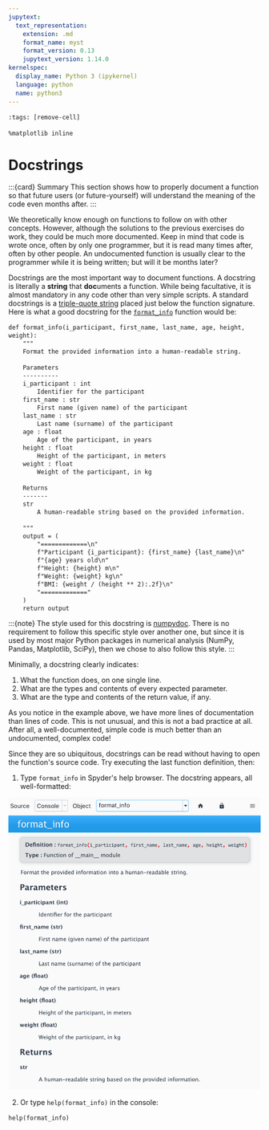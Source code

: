 ```yaml
---
jupytext:
  text_representation:
    extension: .md
    format_name: myst
    format_version: 0.13
    jupytext_version: 1.14.0
kernelspec:
  display_name: Python 3 (ipykernel)
  language: python
  name: python3
---
```


```{code-cell} ipython3
:tags: [remove-cell]

%matplotlib inline
```

# Docstrings

:::{card} Summary
This section shows how to properly document a function so that future users (or future-yourself) will understand the meaning of the code even months after.
:::

We theoretically know enough on functions to follow on with other concepts. However, although the solutions to the previous exercises do work, they could be much more documented. Keep in mind that code is wrote once, often by only one programmer, but it is read many times after, often by other people. An undocumented function is usually clear to the programmer while it is being written; but will it be months later?

Docstrings are the most important way to document functions. A docstring is literally a **string** that **doc**uments a function. While being facultative, it is almost mandatory in any code other than very simple scripts. A standard docstrings is a [triple-quote string](python_strings_triple_quotes.md) placed just below the function signature. Here is what a good docstring for the [`format_info`](python_functions_return_exercise2.md) function would be:

```{code-cell} ipython3
def format_info(i_participant, first_name, last_name, age, height, weight):
    """
    Format the provided information into a human-readable string.

    Parameters
    ----------
    i_participant : int
        Identifier for the participant
    first_name : str
        First name (given name) of the participant
    last_name : str
        Last name (surname) of the participant
    age : float
        Age of the participant, in years
    height : float
        Height of the participant, in meters
    weight : float
        Weight of the participant, in kg

    Returns
    -------
    str
        A human-readable string based on the provided information.

    """
    output = (
        "=============\n"
        f"Participant {i_participant}: {first_name} {last_name}\n"
        f"{age} years old\n"
        f"Height: {height} m\n"
        f"Weight: {weight} kg\n"
        f"BMI: {weight / (height ** 2):.2f}\n"
        "============="
    )
    return output
```

:::{note}
The style used for this docstring is [numpydoc](https://numpydoc.readthedocs.io/en/latest/format.html). There is no requirement to follow this specific style over another one, but since it is used by most major Python packages in numerical analysis (NumPy, Pandas, Matplotlib, SciPy), then we chose to also follow this style.
:::

Minimally, a docstring clearly indicates:
1. What the function does, on one single line.
2. What are the types and contents of every expected parameter.
3. What are the type and contents of the return value, if any.

As you notice in the example above, we have more lines of documentation than lines of code. This is not unusual, and this is not a bad practice at all. After all, a well-documented, simple code is much better than an undocumented, complex code!

Since they are so ubiquitous, docstrings can be read without having to open the function's source code. Try executing the last function definition, then:

1. Type `format_info` in Spyder's help browser. The docstring appears, all well-formatted:

![Spyder help -width:wider](_static/images/python_function_spyder_help.png)

2. Or type `help(format_info)` in the console:

```{code-cell} ipython3
help(format_info)
```
